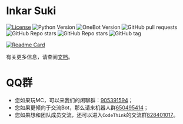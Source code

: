 # Inkar Suki
[![License](https://img.shields.io/github/license/codethink-cn/Inkar-Suki.svg)](LICENSE)
![Python Version](https://img.shields.io/badge/python-3.8+-blue.svg)
![OneBot Version](https://img.shields.io/badge/OneBot-v11-black.svg)
![GitHub pull requests](https://img.shields.io/github/issues-pr/codethink-cn/Inkar-Suki)
![GitHub Repo stars](https://img.shields.io/github/stars/codethink-cn/Inkar-Suki?style=social)
![GitHub Repo stars](https://img.shields.io/github/forks/codethink-cn/Inkar-Suki?style=social)
![GitHub tag](https://img.shields.io/github/v/tag/codethink-cn/Inkar-Suki?include_prereleases)

[![Readme Card](https://github-readme-stats.vercel.app/api/pin/?username=codethink-cn&repo=Inkar-Suki)](https://github.com/codethink-cn/Inkar-Suki)

有关更多信息，请查阅[文档](https://www.inkar-suki.xyz)。

# QQ群
- 您如果玩MC，可以来我们的闲聊群：[905391594](https://jq.qq.com/?_wv=1027&k=B0eNmmnC)；
- 您如果更倾向于交流Bot，那么请来机器人群[650495414](https://jq.qq.com/?_wv=1027&k=pZdzAJsS)；
- 您如果想和团队成员交流，还可以进入`CodeThink`的交流群[828401017](https://jq.qq.com/?_wv=1027&k=O2A9GiCQ)。
